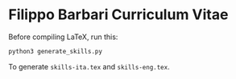 # Filippo Barbari Curriculum Vitae
Before compiling LaTeX, run this:
```bash
python3 generate_skills.py
```
To generate `skills-ita.tex` and `skills-eng.tex`.